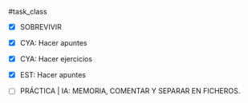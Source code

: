 #task_class
- [x] SOBREVIVIR
- [x] CYA: Hacer apuntes
- [x] CYA: Hacer ejercicios
- [x] EST: Hacer apuntes
- [ ] PRÁCTICA | IA: MEMORIA, COMENTAR Y SEPARAR EN FICHEROS.

